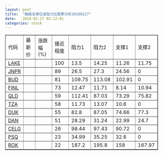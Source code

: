 ```yaml
---
layout: post
title:  "触碰支撑位或阻力位股票分析20180227"
date:   2018-02-27 02:12:01
categories: stock
---
```

<script type="text/javascript">
var stockList = []
stockList.push('gb_lake');
stockList.push('gb_jnpr');
stockList.push('gb_bud');
stockList.push('gb_finl');
stockList.push('gb_qld');
stockList.push('gb_tza');
stockList.push('gb_duk');
stockList.push('gb_dan');
stockList.push('gb_celg');
stockList.push('gb_psq');
stockList.push('gb_rok');
</script>
<table border="1">
 <tr>
 <td>代码</td>
 <td>最新价</td>
 <td>涨跌幅(%)</td>
 <td>接近程度</td>
 <td>阻力1</td>
 <td>阻力2</td>
 <td>支撑1</td>
 <td>支撑2</td>
</tr>
  <tr id="lake" class="red">
  <td><a href="http://stock.finance.sina.com.cn/usstock/quotes/LAKE.html" target="_blank">LAKE</a></td><td></td><td></td><td>100</td><td>13.5</td><td>14.25</td><td>11.26</td><td>11.75</td></tr>
  <tr id="jnpr" class="red">
  <td><a href="http://stock.finance.sina.com.cn/usstock/quotes/JNPR.html" target="_blank">JNPR</a></td><td></td><td></td><td>89</td><td>26.5</td><td>27.3</td><td>24.56</td><td>0</td></tr>
  <tr id="bud" class="red">
  <td><a href="http://stock.finance.sina.com.cn/usstock/quotes/BUD.html" target="_blank">BUD</a></td><td></td><td></td><td>81</td><td>109.75</td><td>113.08</td><td>102.91</td><td>0</td></tr>
  <tr id="finl" class="green">
  <td><a href="http://stock.finance.sina.com.cn/usstock/quotes/FINL.html" target="_blank">FINL</a></td><td></td><td></td><td>73</td><td>12.47</td><td>11.71</td><td>8.14</td><td>10.94</td></tr>
  <tr id="qld" class="red">
  <td><a href="http://stock.finance.sina.com.cn/usstock/quotes/QLD.html" target="_blank">QLD</a></td><td></td><td></td><td>59</td><td>112.41</td><td>87.03</td><td>73.29</td><td>75.82</td></tr>
  <tr id="tza" class="red">
  <td><a href="http://stock.finance.sina.com.cn/usstock/quotes/TZA.html" target="_blank">TZA</a></td><td></td><td></td><td>58</td><td>11.73</td><td>13.07</td><td>10.6</td><td>0</td></tr>
  <tr id="duk" class="green">
  <td><a href="http://stock.finance.sina.com.cn/usstock/quotes/DUK.html" target="_blank">DUK</a></td><td></td><td></td><td>55</td><td>82.8</td><td>87.05</td><td>74.66</td><td>77.3</td></tr>
  <tr id="dan" class="red">
  <td><a href="http://stock.finance.sina.com.cn/usstock/quotes/DAN.html" target="_blank">DAN</a></td><td></td><td></td><td>51</td><td>28.29</td><td>31.24</td><td>22.99</td><td>24.7</td></tr>
  <tr id="celg" class="red">
  <td><a href="http://stock.finance.sina.com.cn/usstock/quotes/CELG.html" target="_blank">CELG</a></td><td></td><td></td><td>26</td><td>98.44</td><td>97.43</td><td>90.72</td><td>0</td></tr>
  <tr id="psq" class="green">
  <td><a href="http://stock.finance.sina.com.cn/usstock/quotes/PSQ.html" target="_blank">PSQ</a></td><td></td><td></td><td>23</td><td>34.99</td><td>35.25</td><td>32.6</td><td>0</td></tr>
  <tr id="rok" class="green">
  <td><a href="http://stock.finance.sina.com.cn/usstock/quotes/ROK.html" target="_blank">ROK</a></td><td></td><td></td><td>22</td><td>187.2</td><td>195.8</td><td>158</td><td>167.97</td></tr>
</table>
